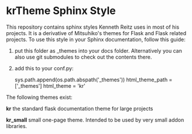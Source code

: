 krTheme Sphinx Style
====================

This repository contains sphinx styles Kenneth Reitz uses in most of
his projects. It is a derivative of Mitsuhiko's themes for Flask and Flask related
projects.  To use this style in your Sphinx documentation, follow
this guide:

1. put this folder as _themes into your docs folder. Alternatively
   you can also use git submodules to check out the contents there.

2. add this to your conf.py:

    sys.path.append(os.path.abspath('_themes'))
    html_theme_path = ['_themes']
    html_theme = 'kr'

The following themes exist:

**kr**
    the standard flask documentation theme for large projects

**kr_small**
    small one-page theme.  Intended to be used by very small addon libraries.

